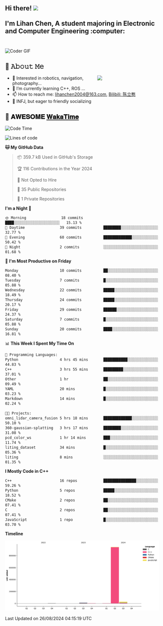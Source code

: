 <h2 align="left">
 <abc>
  <br>Hi there! <img src="https://user-images.githubusercontent.com/42378118/110234147-e3259600-7f4e-11eb-95be-0c4047144dea.gif" width="30"><br>
  <br> I'm Lihan Chen, A student majoring in Electronic and Computer Engineering :computer:<br>
  <br>
 </abc>
</h2>

<img align="center" src="https://media.giphy.com/media/SWoSkN6DxTszqIKEqv/giphy.gif" alt="Coder GIF" width="500">

## :book: 𝙰𝚋𝚘𝚞𝚝 𝙼𝚎

<img align="right" width="40%" src="https://github-readme-stats.vercel.app/api?username=LihanChen2004&show_icons=true&icon_color=CE1D2D&text_color=718096&bg_color=ffffff&hide_title=true" />

- 🌟 Interested in robotics, navigation, photography...
- 🌱 I’m currently learning C++, ROS ... 
- 📫 How to reach me: lihanchen2004@163.com, [Bilibili: 陈立憨](https://space.bilibili.com/170786212)
- 👯 INFJ, but eager to friendly socializing

## 📜 𝐀𝐖𝐄𝐒𝐎𝐌𝐄 [𝐖𝐚𝐤𝐚𝐓𝐢𝐦𝐞](https://github.com/anmol098/waka-readme-stats)

<!--START_SECTION:waka-->
![Code Time](http://img.shields.io/badge/Code%20Time-64%20hrs%207%20mins-blue)

![Lines of code](https://img.shields.io/badge/From%20Hello%20World%20I%27ve%20Written-983.9%20thousand%20lines%20of%20code-blue)

**🐱 My GitHub Data** 

> 📦 359.7 kB Used in GitHub's Storage 
 > 
> 🏆 116 Contributions in the Year 2024
 > 
> 🚫 Not Opted to Hire
 > 
> 📜 35 Public Repositories 
 > 
> 🔑 1 Private Repositories 
 > 
**I'm a Night 🦉** 

```text
🌞 Morning                18 commits          ████░░░░░░░░░░░░░░░░░░░░░   15.13 % 
🌆 Daytime                39 commits          ████████░░░░░░░░░░░░░░░░░   32.77 % 
🌃 Evening                60 commits          █████████████░░░░░░░░░░░░   50.42 % 
🌙 Night                  2 commits           ░░░░░░░░░░░░░░░░░░░░░░░░░   01.68 % 
```
📅 **I'm Most Productive on Friday** 

```text
Monday                   10 commits          ██░░░░░░░░░░░░░░░░░░░░░░░   08.40 % 
Tuesday                  7 commits           █░░░░░░░░░░░░░░░░░░░░░░░░   05.88 % 
Wednesday                22 commits          █████░░░░░░░░░░░░░░░░░░░░   18.49 % 
Thursday                 24 commits          █████░░░░░░░░░░░░░░░░░░░░   20.17 % 
Friday                   29 commits          ██████░░░░░░░░░░░░░░░░░░░   24.37 % 
Saturday                 7 commits           █░░░░░░░░░░░░░░░░░░░░░░░░   05.88 % 
Sunday                   20 commits          ████░░░░░░░░░░░░░░░░░░░░░   16.81 % 
```


📊 **This Week I Spent My Time On** 

```text
💬 Programming Languages: 
Python                   4 hrs 45 mins       ███████████░░░░░░░░░░░░░░   44.83 % 
C++                      3 hrs 55 mins       █████████░░░░░░░░░░░░░░░░   37.01 % 
Other                    1 hr                ██░░░░░░░░░░░░░░░░░░░░░░░   09.49 % 
YAML                     20 mins             █░░░░░░░░░░░░░░░░░░░░░░░░   03.23 % 
Markdown                 14 mins             █░░░░░░░░░░░░░░░░░░░░░░░░   02.24 % 

🐱‍💻 Projects: 
omni_lidar_camera_fusion 5 hrs 18 mins       █████████████░░░░░░░░░░░░   50.10 % 
360-gaussian-splatting   3 hrs 17 mins       ████████░░░░░░░░░░░░░░░░░   31.08 % 
pcd_color_ws             1 hr 14 mins        ███░░░░░░░░░░░░░░░░░░░░░░   11.74 % 
liting_dataset           34 mins             █░░░░░░░░░░░░░░░░░░░░░░░░   05.36 % 
liting                   8 mins              ░░░░░░░░░░░░░░░░░░░░░░░░░   01.35 % 
```

**I Mostly Code in C++** 

```text
C++                      16 repos            ███████████████░░░░░░░░░░   59.26 % 
Python                   5 repos             █████░░░░░░░░░░░░░░░░░░░░   18.52 % 
CMake                    2 repos             ██░░░░░░░░░░░░░░░░░░░░░░░   07.41 % 
C                        2 repos             ██░░░░░░░░░░░░░░░░░░░░░░░   07.41 % 
JavaScript               1 repo              █░░░░░░░░░░░░░░░░░░░░░░░░   03.70 % 
```



**Timeline**

![Lines of Code chart](https://raw.githubusercontent.com/LihanChen2004/LihanChen2004/main/assets/bar_graph.png)


 Last Updated on 26/08/2024 04:15:19 UTC
<!--END_SECTION:waka-->

<!--
**LihanChen2004/LihanChen2004** is a ✨ _special_ ✨ repository because its `README.md` (this file) appears on your GitHub profile.

Here are some ideas to get you started:

- 🔭 I’m currently working on ...
- 🌱 I’m currently learning ...
- 👯 I’m looking to collaborate on ...
- 🤔 I’m looking for help with ...
- 💬 Ask me about ...
- 📫 How to reach me: ...
- 😄 Pronouns: ...
- ⚡ Fun fact: ...
-->
